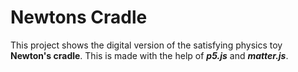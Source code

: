# Newtons Cradle

This project shows the digital version of the satisfying physics toy **Newton's cradle**. This is made with the help of ***p5.js*** and ***matter.js***.
